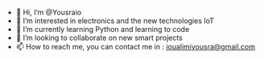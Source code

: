 - 👋 Hi, I’m @Yousraio
- 👀 I’m interested in electronics and the new technologies IoT
- 🌱 I’m currently learning Python and learning to code
- 💞️ I’m looking to collaborate on new smart projects 
- 📫 How to reach me, you can contact me in : ioualimiyousra@gmail.com

<!---
Yousraio/Yousraio is a ✨ special ✨ repository because its `README.md` (this file) appears on your GitHub profile.
You can click the Preview link to take a look at your changes.
--->
